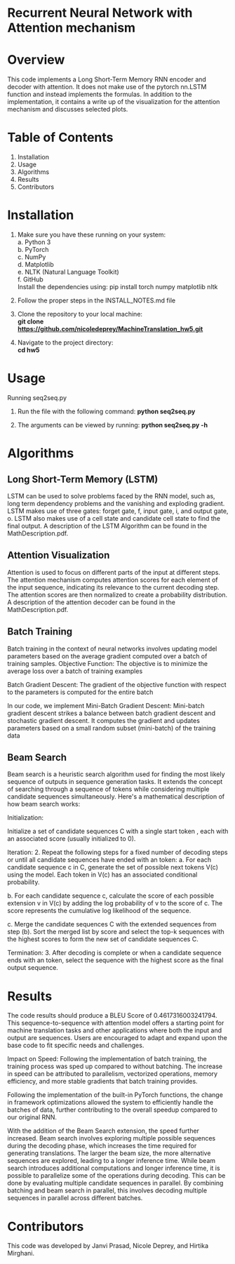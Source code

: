 # Recurrent Neural Network with Attention mechanism
# Overview
This code implements a Long Short-Term Memory RNN encoder and decoder with attention. It does not make use of the pytorch nn.LSTM function and instead implements the formulas. In addition to the implementation, it contains a write up of the visualization for the attention mechanism and discusses selected plots.

# Table of Contents
1. Installation
2. Usage
3. Algorithms
4. Results
5. Contributors


# Installation
1. Make sure you have these running on your system:  
a. Python 3  
b. PyTorch  
c. NumPy  
d. Matplotlib  
e. NLTK (Natural Language Toolkit)  
f. GitHub  
Install the dependencies using: pip install torch numpy matplotlib nltk  

2. Follow the proper steps in the INSTALL_NOTES.md file

2. Clone the repository to your local machine:  
   **git clone https://github.com/nicoledeprey/MachineTranslation_hw5.git**

2. Navigate to the project directory:  
**cd hw5**


# Usage
Running seq2seq.py


1. Run the file with the following command:
**python seq2seq.py**

2. The arguments can be viewed by running:
**python seq2seq.py -h**


# Algorithms
## Long Short-Term Memory (LSTM)  
LSTM can be used to solve problems faced by the RNN model, such as, long term dependency problems and the vanishing and exploding gradient. LSTM makes use of three gates: forget gate, f, input gate, i, and output gate, o. LSTM also makes use of a cell state and candidate cell state to find the final output. A description of the LSTM Algorithm can be found in the MathDescription.pdf.


## Attention Visualization  
Attention is used to focus on different parts of the input at different steps. The attention mechanism computes attention scores for each element of the input sequence, indicating its relevance to the current decoding step. The attention scores are then normalized to create a probability distribution. A description of the attention decoder can be found in the MathDescription.pdf.

## Batch Training
Batch training in the context of neural networks involves updating model parameters based on the average gradient computed over a batch of training samples. 
Objective Function:
The objective is to minimize the average loss over a batch of training examples

Batch Gradient Descent:
The gradient of the objective function with respect to the parameters  is computed for the entire batch

In our code, we implement Mini-Batch Gradient Descent:
Mini-batch gradient descent strikes a balance between batch gradient descent and stochastic gradient descent. It computes the gradient and updates parameters based on a small random subset (mini-batch) of the training data



## Beam Search
Beam search is a heuristic search algorithm used for finding the most likely sequence of outputs in sequence generation tasks. It extends the concept of searching through a sequence of tokens while considering multiple candidate sequences simultaneously. Here's a mathematical description of how beam search works:

Initialization:

Initialize a set of candidate sequences C with a single start token <SOS>, each with an associated score (usually initialized to 0).

Iteration:
2. Repeat the following steps for a fixed number of decoding steps or until all candidate sequences have ended with an <EOS> token:
a. For each candidate sequence c in C, generate the set of possible next tokens V(c) using the model. Each token in V(c) has an associated conditional probability.

b. For each candidate sequence c, calculate the score of each possible extension v in V(c) by adding the log probability of v to the score of c. The score represents the cumulative log likelihood of the sequence.

c. Merge the candidate sequences C with the extended sequences from step (b). Sort the merged list by score and select the top-k sequences with the highest scores to form the new set of candidate sequences C.


Termination:
3. After decoding is complete or when a candidate sequence ends with an <EOS> token, select the sequence with the highest score as the final output sequence.


# Results
The code results should produce a BLEU Score of 0.4617316003241794.
This sequence-to-sequence with attention model offers a starting point for machine translation tasks and other applications where both the input and output are sequences. Users are encouraged to adapt and expand upon the base code to fit specific needs and challenges.

Impact on Speed:
Following the implementation of batch training, the training process was sped up compared to without batching. The increase in speed can be attributed to parallelism, vectorized operations, memory efficiency, and more stable gradients that batch training provides.

Following the implementation of the built-in PyTorch functions, the change in framework optimizations allowed the system to efficiently handle the batches of data, further contributing to the overall speedup compared to our original RNN.

With the addition of the Beam Search extension, the speed further increased. Beam search involves exploring multiple possible sequences during the decoding phase, which increases the time required for generating translations. The larger the beam size, the more alternative sequences are explored, leading to a longer inference time. While beam search introduces additional computations and longer inference time, it is possible to parallelize some of the operations during decoding. This can be done by evaluating multiple candidate sequences in parallel. By combining batching and beam search in parallel, this involves decoding multiple sequences in parallel across different batches.



# Contributors
This code was developed by Janvi Prasad, Nicole Deprey, and Hirtika Mirghani.
